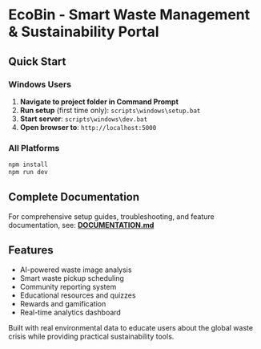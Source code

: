 # EcoBin - Smart Waste Management & Sustainability Portal

## Quick Start

### Windows Users
1. **Navigate to project folder in Command Prompt**
2. **Run setup** (first time only): `scripts\windows\setup.bat`
3. **Start server**: `scripts\windows\dev.bat`
4. **Open browser to**: `http://localhost:5000`

### All Platforms
```bash
npm install
npm run dev
```

## Complete Documentation

For comprehensive setup guides, troubleshooting, and feature documentation, see:
**[DOCUMENTATION.md](./DOCUMENTATION.md)**

## Features
- AI-powered waste image analysis
- Smart waste pickup scheduling  
- Community reporting system
- Educational resources and quizzes
- Rewards and gamification
- Real-time analytics dashboard

Built with real environmental data to educate users about the global waste crisis while providing practical sustainability tools.